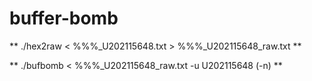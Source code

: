 # buffer-bomb

** ./hex2raw < %%%_U202115648.txt > %%%_U202115648_raw.txt **

** ./bufbomb < %%%_U202115648_raw.txt -u U202115648 (-n) **
